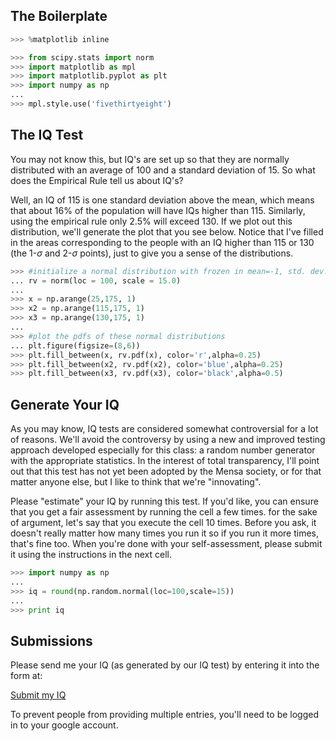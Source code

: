 ## The Boilerplate

```python
>>> %matplotlib inline
```

```python
>>> from scipy.stats import norm
>>> import matplotlib as mpl
>>> import matplotlib.pyplot as plt
>>> import numpy as np
...
>>> mpl.style.use('fivethirtyeight')
```

## The IQ Test

You may not know this, but IQ's are set up so that they are normally distributed with an average of 100 and a standard deviation of 15. So what does the Empirical Rule tell us about IQ's?

Well, an IQ of 115 is one standard deviation above the mean, which means that about 16% of the population will have IQs higher than 115. Similarly, using the empirical rule only 2.5% will exceed 130. If we plot out this distribution, we'll generate the plot that you see below. Notice that I've filled in the areas corresponding to the people with an IQ higher than 115 or 130 (the 1-$\sigma$ and 2-$\sigma$ points), just to give you a sense of the distributions.

```python
>>> #initialize a normal distribution with frozen in mean=-1, std. dev.= 1
... rv = norm(loc = 100, scale = 15.0)
...
>>> x = np.arange(25,175, 1)
>>> x2 = np.arange(115,175, 1)
>>> x3 = np.arange(130,175, 1)
...
>>> #plot the pdfs of these normal distributions
... plt.figure(figsize=(8,6))
>>> plt.fill_between(x, rv.pdf(x), color='r',alpha=0.25)
>>> plt.fill_between(x2, rv.pdf(x2), color='blue',alpha=0.25)
>>> plt.fill_between(x3, rv.pdf(x3), color='black',alpha=0.5)
```

## Generate Your IQ

As you may know, IQ tests are considered somewhat controversial for a lot of reasons. We'll avoid the controversy by using a new and improved testing approach developed especially for this class: a random number generator with the appropriate statistics. In the interest of total transparency, I'll point out that this test has not yet been adopted by the Mensa society, or for that matter anyone else, but I like to think that we're "innovating". 

Please "estimate" your IQ by running this test. If you'd like, you can ensure that you get a fair assessment by running the cell a few times. for the sake of argument, let's say that you execute the cell 10 times. Before you ask, it doesn't really matter how many times you run it so if you run it more times, that's fine too. When you're done with your self-assessment, please submit it using the instructions in the next cell.

```python
>>> import numpy as np
...
>>> iq = round(np.random.normal(loc=100,scale=15))
...
>>> print iq
```

## Submissions

Please send me your IQ (as generated by our IQ test) by entering it into the form at:

[Submit my IQ](http://goo.gl/forms/iBlA40CuKh)

To prevent people from providing multiple entries, you'll need to be logged in to your google account.
